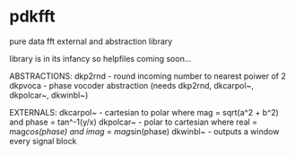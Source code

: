 # pdkfft
pure data fft external and abstraction library

library is in its infancy so helpfiles coming soon...

ABSTRACTIONS:
dkp2rnd - round incoming number to nearest poiwer of 2
dkpvoca - phase vocoder abstraction (needs dkp2rnd, dkcarpol~, dkpolcar~, dkwinbl~)

EXTERNALS:
dkcarpol~ - cartesian to polar where mag = sqrt(a^2 + b^2) and phase = tan^-1(y/x)
dkpolcar~ - polar to cartesian where real = mag*cos(phase) and imag = mag*sin(phase)
dkwinbl~ - outputs a window every signal block
